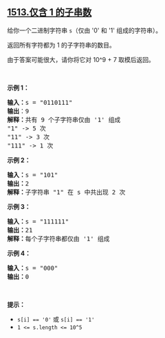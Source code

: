 ## [1513.仅含 1 的子串数](https://leetcode.cn/problems/number-of-substrings-with-only-1s/)
<p>给你一个二进制字符串 <code>s</code>（仅由 &#39;0&#39; 和 &#39;1&#39; 组成的字符串）。</p>

<p>返回所有字符都为 1 的子字符串的数目。</p>

<p>由于答案可能很大，请你将它对 10^9 + 7 取模后返回。</p>

<p>&nbsp;</p>

<p><strong>示例 1：</strong></p>

<pre><strong>输入：</strong>s = &quot;0110111&quot;
<strong>输出</strong>：9
<strong>解释：</strong>共有 9 个子字符串仅由 &#39;1&#39; 组成
&quot;1&quot; -&gt; 5 次
&quot;11&quot; -&gt; 3 次
&quot;111&quot; -&gt; 1 次</pre>

<p><strong>示例 2：</strong></p>

<pre><strong>输入：</strong>s = &quot;101&quot;
<strong>输出：</strong>2
<strong>解释：</strong>子字符串 &quot;1&quot; 在 s 中共出现 2 次
</pre>

<p><strong>示例 3：</strong></p>

<pre><strong>输入：</strong>s = &quot;111111&quot;
<strong>输出：</strong>21
<strong>解释：</strong>每个子字符串都仅由 &#39;1&#39; 组成
</pre>

<p><strong>示例 4：</strong></p>

<pre><strong>输入：</strong>s = &quot;000&quot;
<strong>输出：</strong>0
</pre>

<p>&nbsp;</p>

<p><strong>提示：</strong></p>

<ul>
	<li><code>s[i] == &#39;0&#39;</code> 或 <code>s[i] == &#39;1&#39;</code></li>
	<li><code>1 &lt;= s.length &lt;= 10^5</code></li>
</ul>
